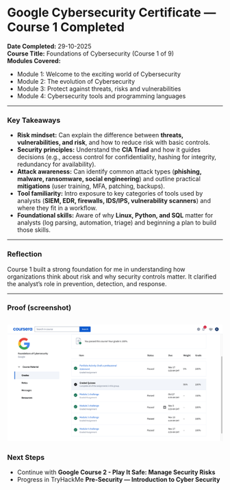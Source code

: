 # Google Cybersecurity Certificate — Course 1 Completed

**Date Completed:** 29-10-2025  
**Course Title:** Foundations of Cybersecurity (Course 1 of 9)  
**Modules Covered:**  
- Module 1: Welcome to the exciting world of Cybersecurity  
- Module 2: The evolution of Cybersecurity 
- Module 3: Protect against threats, risks and vulnerabilities
- Module 4: Cybersecurity tools and programming languages

---

### Key Takeaways
- **Risk mindset:** Can explain the difference between **threats, vulnerabilities, and risk**, and how to reduce risk with basic controls.  
- **Security principles:** Understand the **CIA Triad** and how it guides decisions (e.g., access control for confidentiality, hashing for integrity, redundancy for availability).  
- **Attack awareness:** Can identify common attack types (**phishing, malware, ransomware, social engineering**) and outline practical **mitigations** (user training, MFA, patching, backups).  
- **Tool familiarity:** Intro exposure to key categories of tools used by analysts (**SIEM, EDR, firewalls, IDS/IPS, vulnerability scanners**) and where they fit in a workflow.  
- **Foundational skills:** Aware of why **Linux, Python, and SQL** matter for analysts (log parsing, automation, triage) and beginning a plan to build those skills.


---

### Reflection
Course 1 built a strong foundation for me in understanding how organizations think about risk and why security controls matter. It clarified the analyst’s role in prevention, detection, and response.

---

### Proof (screenshot)
![Course 1 Completion](./screenshots/google-cybersecurity-course-1-results.png)
---

### Next Steps
- Continue with **Google Course 2 - Play It Safe: Manage Security Risks**  
- Progress in TryHackMe **Pre-Security — Introduction to Cyber Security**
